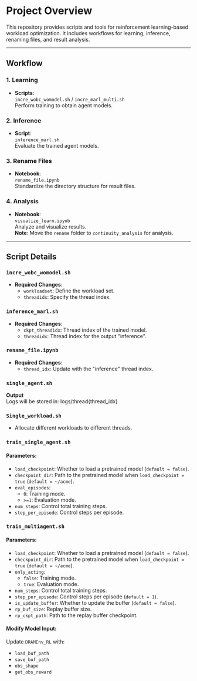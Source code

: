 # **Project Overview**

This repository provides scripts and tools for reinforcement learning-based workload optimization. It includes workflows for learning, inference, renaming files, and result analysis.

---

## **Workflow**

### **1. Learning**
- **Scripts**:  
  `incre_wobc_womodel.sh` / `incre_marl_multi.sh`  
  Perform training to obtain agent models.

### **2. Inference**
- **Script**:  
  `inference_marl.sh`  
  Evaluate the trained agent models.

### **3. Rename Files**
- **Notebook**:  
  `rename_file.ipynb`  
  Standardize the directory structure for result files.

### **4. Analysis**
- **Notebook**:  
  `visualize_learn.ipynb`  
  Analyze and visualize results.  
  **Note**: Move the `rename` folder to `continuity_analysis` for analysis.

---

## **Script Details**

### **`incre_wobc_womodel.sh`**
- **Required Changes**:  
  - `workloadset`: Define the workload set.  
  - `threadidx`: Specify the thread index.

### **`inference_marl.sh`**
- **Required Changes**:  
  - `ckpt_threadidx`: Thread index of the trained model.  
  - `threadidx`: Thread index for the output "inference".

### **`rename_file.ipynb`**
- **Required Changes**:  
  - `thread_idx`: Update with the "inference" thread index.

### **`single_agent.sh`**
**Output**  
Logs will be stored in:  logs/thread{thread_idx}

### `Single_workload.sh`  
- Allocate different workloads to different threads.

### **`train_single_agent.sh`**

#### **Parameters**:
- `load_checkpoint`: Whether to load a pretrained model (`default = false`).  
- `checkpoint_dir`: Path to the pretrained model when `load_checkpoint = true` (`default = ~/acme`).  
- `eval_episodes`:  
  - `0`: Training mode.  
  - `>=1`: Evaluation mode.  
- `num_steps`: Control total training steps.  
- `step_per_episode`: Control steps per episode.

### **`train_multiagent.sh`**

#### **Parameters**:
- `load_checkpoint`: Whether to load a pretrained model (`default = false`).  
- `checkpoint_dir`: Path to the pretrained model when `load_checkpoint = true` (`default = ~/acme`).  
- `only_acting`:  
  - `false`: Training mode.  
  - `true`: Evaluation mode.  
- `num_steps`: Control total training steps.  
- `step_per_episode`: Control steps per episode (`default = 1`).  
- `is_update_buffer`: Whether to update the buffer (`default = false`).  
- `rp_buf_size`: Replay buffer size.  
- `rp_ckpt_path`: Path to the replay buffer checkpoint.

#### **Modify Model Input**:
Update `DRAMEnv_RL` with:  
- `load_buf_path`  
- `save_buf_path`  
- `obs_shape`  
- `get_obs_reward`